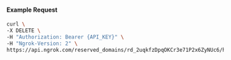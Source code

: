 <!-- Code generated for API Clients. DO NOT EDIT. -->

#### Example Request

```bash
curl \
-X DELETE \
-H "Authorization: Bearer {API_KEY}" \
-H "Ngrok-Version: 2" \
https://api.ngrok.com/reserved_domains/rd_2uqkfzDpqOKCr3e71P2x6ZyNUc6/https_endpoint_configuration
```
